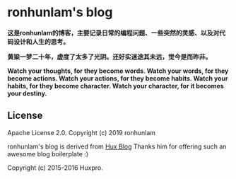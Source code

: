# ronhunlam's blog

**这是ronhunlam的博客，主要记录日常的编程问题、一些突然的灵感、以及对代码设计和人生的思考。**

**黄粱一梦二十年，虚度了太多了光阴。还好实迷途其未远，觉今是而昨非。**

**Watch your thoughts, for they become words. Watch your words, for they become actions. Watch your actions, for they become habits. Watch your habits, for they become character. Watch your character, for it becomes your destiny.**


## License

Apache License 2.0.
Copyright (c) 2019 ronhunlam

ronhunlam's blog is derived from [Hux Blog](https://github.com/Huxpro/huxpro.github.io) Thanks him for offering such an awesome blog boilerplate :)

Copyright (c)  2015-2016 Huxpro.